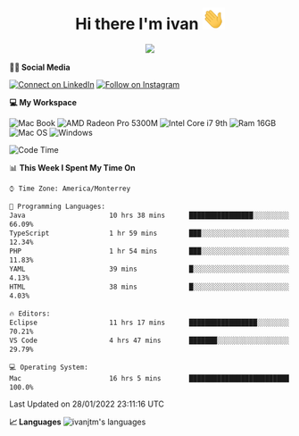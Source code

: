 <h1 align="center">Hi there I'm ivan <img src="https://raw.githubusercontent.com/ABSphreak/ABSphreak/master/gifs/Hi.gif" width="40px" /></h1>
<div align="center">
<img src="http://github-readme-streak-stats.herokuapp.com?user=ivanjtm&hide_border=true&background=00000000&border=FFFFFF00&sideNums=A8A8A8&sideLabels=A8A8A8&currStreakNum=FFC93C&dates=A8A8A8)](https://git.io/streak-stats"/>
</div>

**👦🏻 Social Media**

[![Connect on LinkedIn](https://img.shields.io/badge/LinkedIn-%230077B5.svg?&style=flat-square&logo=linkedin&logoColor=white)](https://www.linkedin.com/in/ivanjtm)
[![Follow on Instagram](https://img.shields.io/badge/Instagram-E4405F?style=flat-square&logo=instagram&logoColor=white)](https://www.instagram.com/ivanjtm)

**💻 My Workspace**

![Mac Book](https://img.shields.io/badge/Apple-MacBook_Pro_2019-999999?style=flat-square&logo=apple&logoColor=white)
![AMD Radeon Pro 5300M](https://img.shields.io/badge/AMD-Radeon_Pro_5300M-ED1C24?style=flat-square&logo=amd&logoColor=white)
![Intel Core i7 9th](https://img.shields.io/badge/Intel-Core_i7_9th-0071C5?style=flat-square&logo=intel&logoColor=white)
![Ram 16GB](https://img.shields.io/badge/RAM-16GB-230071C5?style=flat-square&logoColor=white)
![Mac OS](https://img.shields.io/badge/Mac%20OS-000000?style=flat-square&logo=apple&logoColor=white)
![Windows](https://img.shields.io/badge/Windows-0078D6?style=flat-square&logo=windows&logoColor=white)


<!--START_SECTION:waka-->
![Code Time](http://img.shields.io/badge/Code%20Time-577%20hrs%2027%20mins-blue)

📊 **This Week I Spent My Time On** 

```text
⌚︎ Time Zone: America/Monterrey

💬 Programming Languages: 
Java                     10 hrs 38 mins      ████████████████░░░░░░░░░   66.09% 
TypeScript               1 hr 59 mins        ███░░░░░░░░░░░░░░░░░░░░░░   12.34% 
PHP                      1 hr 54 mins        ███░░░░░░░░░░░░░░░░░░░░░░   11.83% 
YAML                     39 mins             █░░░░░░░░░░░░░░░░░░░░░░░░   4.13% 
HTML                     38 mins             █░░░░░░░░░░░░░░░░░░░░░░░░   4.03%

🔥 Editors: 
Eclipse                  11 hrs 17 mins      █████████████████░░░░░░░░   70.21% 
VS Code                  4 hrs 47 mins       ███████░░░░░░░░░░░░░░░░░░   29.79%

💻 Operating System: 
Mac                      16 hrs 5 mins       █████████████████████████   100.0%

```


 Last Updated on 28/01/2022 23:11:16 UTC
<!--END_SECTION:waka-->
**📈 Languages**
 ![ivanjtm's languages](https://wakatime.com/share/@ivanjtm/a32f83c6-d0c9-49a4-a5ae-d0440b950377.svg)
